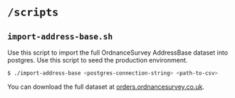 # `/scripts`

## `import-address-base.sh`

Use this script to import the full OrdnanceSurvey AddressBase dataset into postgres.
Use this script to seed the production environment.

```sh
$ ./import-address-base <postgres-connection-string> <path-to-csv>
```

You can download the full dataset at [orders.ordnancesurvey.co.uk]().
